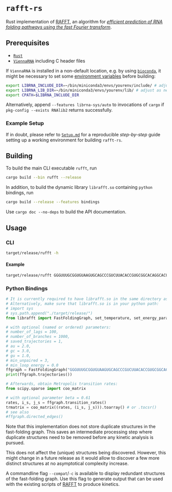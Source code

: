 # `rafft-rs`

Rust implementation of [RAFFT](https://github.com/strevol-mpi-mis/RAFFT), an algorithm for [*efficient prediction of RNA folding pathways using the fast Fourier transform*](https://doi.org/10.1101/2021.07.02.450908).

## Prerequisites

- [`Rust`](https://www.rust-lang.org/tools/install)
- [`ViennaRNA`](https://www.tbi.univie.ac.at/RNA/#download) including C header files

If `ViennaRNA` is installed in a non-default location, e.g. by using [`bioconda`](https://bioconda.github.io/user/install.html),
it might be necessary to set some [environment variables](https://crates.io/crates/librna-sys) before building:

```sh
export LIBRNA_INCLUDE_DIR=~/bin/miniconda3/envs/yourenv/include/ # adjust as necessary
export LIBRNA_LIB_DIR=~/bin/miniconda3/envs/yourenv/lib/ # adjust as necessary
export CPATH=$LIBRNA_INCLUDE_DIR
```

Alternatively, append `--features librna-sys/auto` to invocations of `cargo` if `pkg-config --exists RNAlib2` returns successfully.

### Example Setup

If in doubt, please refer to [`Setup.md`](https://github.com/strevol-mpi-mis/rafft-rs/blob/main/Setup.md) for a reproducible *step-by-step* guide setting up 
a working environment for building `rafft-rs`.

## Building

To build the main CLI executable `rufft`, run

```sh
cargo build --bin rufft --release
```

In addition, to build the dynamic library `librafft.so` containing `python` bindings, run

```sh
cargo build --release --features bindings
```

Use `cargo doc --no-deps` to build the API documentation.

## Usage

### CLI

```sh
target/release/rufft -h
```

#### Example

```sh
target/release/rufft GGGUUUGCGGUGUAAGUGCAGCCCGUCUUACACCGUGCGGCACAGGCACUAGUACUGAUGUCGUAUACAGGGCUUUUGACAU --saved-trajectories 5 --compat
```


### Python Bindings

```python
# It is currently required to have librafft.so in the same directory as your python code
# Alternatively, make sure that librafft.so is in your python path:
# import sys
# sys.path.append("./target/release/")
from librafft import FastFoldingGraph, set_temperature, set_energy_parameters

# with optional (named or ordered) parameters:
# number_of_lags = 100,
# number_of_branches = 1000,
# saved_trajectories = 1,
# au = 2.0,
# gc = 3.0,
# gu = 1.0,
# min_unpaired = 3,
# min_loop_energy = 0.0
ffgraph = FastFoldingGraph("GGGUUUGCGGUGUAAGUGCAGCCCGUCUUACACCGUGCGGCACAGGCACUAGUACUGAUGUCGUAUACAGGGCUUUUGACAU")
print(ffgraph.trajectories())

# Afterwards, obtain Metropolis transition rates:
from scipy.sparse import coo_matrix

# with optional parameter beta = 0.61
rates, i_s, j_s = ffgraph.transition_rates()
trmatrix = coo_matrix((rates, (i_s, j_s))).toarray() # or .tocsr()
# see also
#ffgraph.directed_edges()
```

Note that this implementation does not store duplicate structures in the fast-folding graph.
This saves an intermediate processing step where duplicate structures need to be removed 
before any kinetic analysis is pursued.

This does not affect the (unique) structures being discovered.
However, this might change in a future release as it would allow to discover a few more distinct structures
at no asymptotical complexity increase.

A commandline flag `--compat`/`-c` is available to display redundant structures of the fast-folding graph.
Use this flag to generate output that can be used with the existing scripts of 
[RAFFT](https://github.com/strevol-mpi-mis/RAFFT) to produce kinetics.
